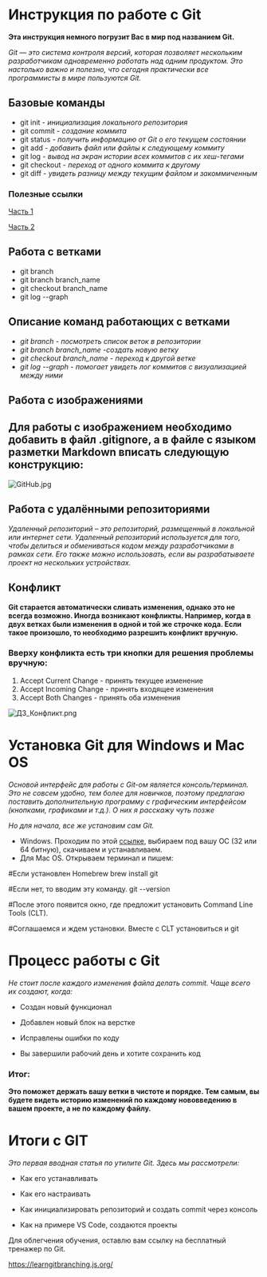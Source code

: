 # Инструкция по работе с Git

 **Эта инструкция немного погрузит Вас в мир под названием Git.**
 
 *Git — это система контроля версий, которая позволяет нескольким разработчикам одновременно работать над одним продуктом. Это настолько важно и полезно, что сегодня практически все программисты в мире пользуются Git.*

## Базовые команды
 
 * git init - *инициализация локального репозитория*
 * git commit - *создание коммита*
 * git status - *получить информацию от Git o его текущем состоянии*
 * git add - *добавить файл или файлы к следующему коммиту*
 * git log - *вывод на экран истории всех коммитов с их хеш-тегами*
 * git checkout - *переход от одного коммита к другому*
 * git diff - *увидеть разницу между текущим файлом и закоммиченным*

### Полезные ссылки

  [Часть 1](https://habr.com/ru/articles/541258/)

  [Часть 2](https://habr.com/ru/articles/542616/)
  
 ## Работа с ветками

  * git branch
  * git branch branch_name
  * git checkout branch_name
  * git log --graph

  ## Описание команд работающих с ветками
* *git branch - посмотреть список веток в репозитории*
* *git branch branch_name -создать новую ветку*
* *git checkout branch_name - переход к другой ветке*
* *git log --graph - помогает увидеть лог коммитов с визуализацией между ними*

## Работа с изображениями 
  
 ## Для работы с изображением необходимо добавить в файл .gitignore, а в файле с языком  разметки Markdown вписать следующую конструкцию:

  ![GitHub.jpg](GitHub.jpg)

## Работа с удалёнными репозиториями

*Удаленный репозиторий – это репозиторий, размещенный в локальной или интернет сети. Удаленный репозиторий используется для того, чтобы делиться и обмениваться кодом между разработчиками в рамках сети. Его также можно использовать, если вы разрабатываете проект на нескольких устройствах.*





## Конфликт
  **Git старается автоматически сливать изменения, однако это не всегда возможно. Иногда возникают конфликты. Например, когда в двух ветках были изменения в одной и той же строчке кода. Если такое произошло, то необходимо разрешить конфликт вручную.**

  ### Вверху конфликта есть три кнопки для решения проблемы вручную:
   1. Accept Current Change - принять текущее изменение
   2. Accept Incoming Change - принять входящее изменения
   3. Accept Both Changes - принять оба изменения

  ![ДЗ_Конфликт.png](ДЗ_Конфликт.png)





  
   # Установка Git для Windows и Mac OS

  *Основой интерфейс для работы с Git-ом является консоль/терминал. Это не совсем удобно, тем более для новичков, поэтому предлагаю поставить дополнительную программу с графическим интерфейсом (кнопками, графиками и т.д.). О них я расскажу чуть позже*

  *Но для начала, все же установим сам Git.*

  * Windows. Проходим по этой [ссылке](https://git-scm.com/download/win), выбираем под вашу ОС (32 или 64 битную), скачиваем и устанавливаем.
  * Для Mac OS. Открываем терминал и пишем:

#Если установлен Homebrew
brew install git

#Если нет, то вводим эту команду. 
git --version

#После этого появится окно, где предложит установить Command Line Tools (CLT).

#Соглашаемся и ждем установки. Вместе с CLT установиться и git

# Процесс работы с Git

*Не стоит после каждого изменения файла делать commit. Чаще всего их создают, когда:*

* Создан новый функционал

* Добавлен новый блок на верстке

* Исправлены ошибки по коду

* Вы завершили рабочий день и хотите сохранить код

### Итог:

**Это поможет держать вашу ветки в чистоте и порядке. Тем самым, вы будете видеть историю изменений по каждому нововведению в вашем проекте, а не по каждому файлу.**

# Итоги с GIT

*Это первая вводная статья по утилите Git. Здесь мы рассмотрели:*

* Как его устанавливать

* Как его настраивать

* Как инициализировать репозиторий и создать commit через консоль

* Как на примере VS Code, создаются проекты

Для облегчения обучения, оставлю вам ссылку на бесплатный тренажер по Git.

https://learngitbranching.js.org/


[def]: ДЗ_Конфликт.png